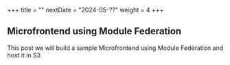 +++
title = ""
nextDate = "2024-05-??"
weight = 4
+++

## Microfrontend using Module Federation

This post we will build a sample Microfrontend using Module Federation and host it in S3